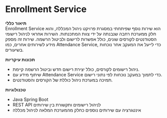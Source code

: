 # Enrollment Service

**תיאור כללי**  
Enrollment Service הוא שירות נוסף שפיתחתי במסגרת פרויקט ניהול המכללה, והוא חלק ממערכת רחבה שנבנתה על ידי צוות המתכנתות. השירות אחראי לניהול רישומי הסטודנטים לקורסים שונים, כולל אפשרות לרישום ולביטול הרשמה. שירות זה מספק מידע לשירותים אחרים, כמו Attendance Service, כדי לייעל את המעקב אחר נוכחות בשיעורים.

**תכונות עיקריות**
- ניהול רישומים לקורסים, כולל יצירת רישום חדש וביטול הרשמה קיימת.
- שיתוף מידע עם Attendance Service כדי לתמוך במעקב נוכחות לפי נתוני רישום.
- תמיכה במערכת ניהול כוללת של הקורסים והסטודנטים.

**טכנולוגיות**
- Java Spring Boot
- REST API לניהול רישומים ותקשורת בין שירותים
- אינטגרציה עם שירותים נוספים כחלק מהמערכת המלאה לניהול מכללה
